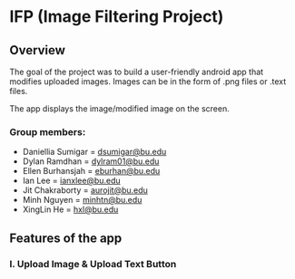 # IFP (Image Filtering Project)
## Overview
The goal of the project was to build a user-friendly android app that modifies uploaded images. Images can be in the form of .png files or .text files. 

The app displays the image/modified image on the screen.

### Group members:
- Daniellia Sumigar = dsumigar@bu.edu
- Dylan Ramdhan = dylram01@bu.edu
- Ellen Burhansjah = eburhan@bu.edu
- Ian Lee = ianxlee@bu.edu
- Jit Chakraborty = aurojit@bu.edu
- Minh Nguyen = minhtn@bu.edu
- XingLin He = hxl@bu.edu

## Features of the app
### I. Upload Image & Upload Text Button
